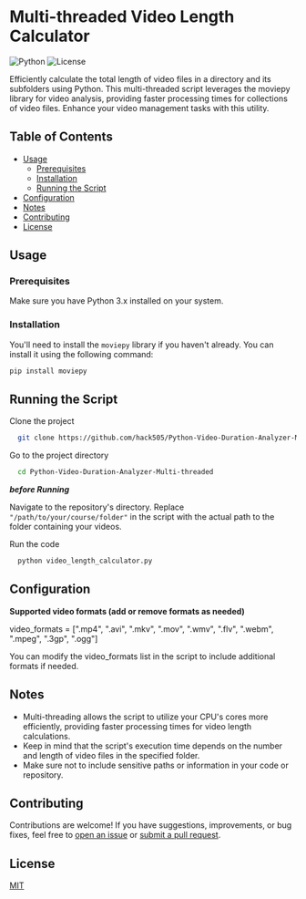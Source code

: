 # Multi-threaded Video Length Calculator

![Python](https://img.shields.io/badge/Python-3.x-blue.svg)
![License](https://img.shields.io/github/license/hack505/multi-threaded-video-calculator)

Efficiently calculate the total length of video files in a directory and its subfolders using Python. This multi-threaded script leverages the moviepy library for video analysis, providing faster processing times for collections of video files. Enhance your video management tasks with this utility.

## Table of Contents

- [Usage](#usage)
  - [Prerequisites](#prerequisites)
  - [Installation](#installation)
  - [Running the Script](#running-the-script)
- [Configuration](#configuration)
- [Notes](#notes)
- [Contributing](#contributing)
- [License](#license)

## Usage

### Prerequisites

Make sure you have Python 3.x installed on your system.

### Installation

You'll need to install the `moviepy` library if you haven't already. You can install it using the following command:

```bash
pip install moviepy
  ```


## Running the Script

Clone the project

```bash
  git clone https://github.com/hack505/Python-Video-Duration-Analyzer-Multi-threaded.git
```

Go to the project directory

```bash
  cd Python-Video-Duration-Analyzer-Multi-threaded
```
__*before Running*__

Navigate to the repository's directory.
Replace `"/path/to/your/course/folder"` in the script with the actual path to the folder containing your videos.



Run the code

```bash
  python video_length_calculator.py
```


## Configuration

__Supported video formats (add or remove formats as needed)__

video_formats = [".mp4", ".avi", ".mkv", ".mov", ".wmv", ".flv", ".webm", ".mpeg", ".3gp", ".ogg"]

You can modify the video_formats list in the script to include additional formats if needed.

## Notes

- Multi-threading allows the script to utilize your CPU's cores more efficiently, providing faster processing times for video length calculations.
- Keep in mind that the script's execution time depends on the number and length of video files in the specified folder.
- Make sure not to include sensitive paths or information in your code or repository.




## Contributing

Contributions are welcome! If you have suggestions, improvements, or bug fixes, feel free to [open an issue](https://github.com/hack505/multi-threaded-video-calculator/issues) or [submit a pull request](https://github.com/hack505/multi-threaded-video-calculator/pulls).





## License

[MIT](https://github.com/hack505/Python-Video-Duration-Analyzer-Multi-threaded/blob/main/LICENSE)

